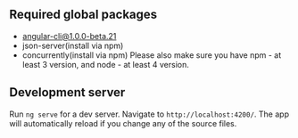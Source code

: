 ## Required global packages
- angular-cli@1.0.0-beta.21
- json-server(install via npm)
- concurrently(install via npm)
Please also make sure you have npm - at least 3 version, and node - at least 4 version.

## Development server
Run `ng serve` for a dev server. Navigate to `http://localhost:4200/`. The app will automatically reload if you change any of the source files.
